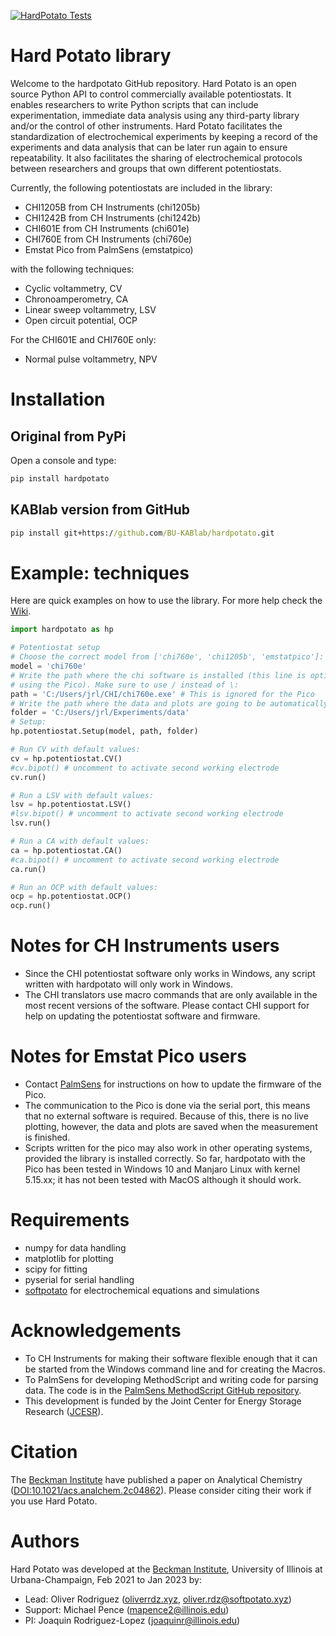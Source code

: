 [![HardPotato Tests](https://github.com/BU-KABlab/hardpotato/actions/workflows/pytest-ruff-lint.yml/badge.svg)](https://github.com/BU-KABlab/hardpotato/actions/workflows/pytest-ruff-lint.yml)

# Hard Potato library

Welcome to the hardpotato GitHub repository. Hard Potato is an open source Python
API to control commercially available potentiostats. It enables researchers to
write Python scripts that can include experimentation, immediate data analysis
using any third-party library and/or the control of other instruments. Hard Potato
facilitates the standardization of electrochemical experiments by keeping a
record of the experiments and data analysis that can be later run again to ensure
repeatability. It also facilitates the sharing of electrochemical protocols
between researchers and groups that own different potentiostats.

Currently, the following potentiostats are included in the library:

- CHI1205B from CH Instruments (chi1205b)
- CHI1242B from CH Instruments (chi1242b)
- CHI601E from CH Instruments (chi601e)
- CHI760E from CH Instruments (chi760e)
- Emstat Pico from PalmSens (emstatpico)

with the following techniques:

- Cyclic voltammetry, CV
- Chronoamperometry, CA
- Linear sweep voltammetry, LSV
- Open circuit potential, OCP

For the CHI601E and CHI760E only:

- Normal pulse voltammetry, NPV

# Installation

## Original from PyPi

Open a console and type:

```cmd
pip install hardpotato
```

## KABlab version from GitHub

```cmd
pip install git+https://github.com/BU-KABlab/hardpotato.git
```

# Example: techniques

Here are quick examples on how to use the library. For more help check the [Wiki](https://github.com/jrlLAB/hardpotato/wiki).

```python
import hardpotato as hp

# Potentiostat setup
# Choose the correct model from ['chi760e', 'chi1205b', 'emstatpico']:
model = 'chi760e'
# Write the path where the chi software is installed (this line is optional when
# using the Pico). Make sure to use / instead of \:
path = 'C:/Users/jrl/CHI/chi760e.exe' # This is ignored for the Pico
# Write the path where the data and plots are going to be automatically saved:
folder = 'C:/Users/jrl/Experiments/data'
# Setup:
hp.potentiostat.Setup(model, path, folder)

# Run CV with default values:
cv = hp.potentiostat.CV()
#cv.bipot() # uncomment to activate second working electrode
cv.run()

# Run a LSV with default values:
lsv = hp.potentiostat.LSV()
#lsv.bipot() # uncomment to activate second working electrode
lsv.run()

# Run a CA with default values:
ca = hp.potentiostat.CA()
#ca.bipot() # uncomment to activate second working electrode
ca.run()

# Run an OCP with default values:
ocp = hp.potentiostat.OCP()
ocp.run()
```

# Notes for CH Instruments users

- Since the CHI potentiostat software only works in Windows, any script written with
  hardpotato will only work in Windows.
- The CHI translators use macro commands that are only available in the most
  recent versions of the software. Please contact CHI support for help on updating
  the potentiostat software and firmware.

# Notes for Emstat Pico users

- Contact [PalmSens](https://www.palmsens.com/) for instructions on how to update the firmware of the Pico.
- The communication to the Pico is done via the serial port, this means that no
  external software is required. Because of this, there is no live plotting, however,
  the data and plots are saved when the measurement is finished.
- Scripts written for the pico may also work in other operating systems, provided
  the library is installed correctly. So far, hardpotato with the Pico has been
  tested in Windows 10 and Manjaro Linux with kernel 5.15.xx; it has not been tested
  with MacOS although it should work.

# Requirements

- numpy for data handling
- matplotlib for plotting
- scipy for fitting
- pyserial for serial handling
- [softpotato](https://github.com/oliverrdz/softpotato) for electrochemical equations and simulations

# Acknowledgements

- To CH Instruments for making their software flexible enough that it can be
  started from the Windows command line and for creating the Macros.
- To PalmSens for developing MethodScript and writing code for parsing data. The
  code is in the [PalmSens MethodScript GitHub repository](https://github.com/PalmSens/MethodSCRIPT_Examples).
- This development is funded by the Joint Center for Energy Storage Research ([JCESR](https://www.jcesr.org/)).

# Citation

The [Beckman Institute](https://beckman.illinois.edu/) have published a paper on Analytical Chemistry ([DOI:10.1021/acs.analchem.2c04862](https://doi.org/10.1021/acs.analchem.2c04862)). Please consider citing their work if you use Hard Potato.

# Authors

Hard Potato was developed at the [Beckman Institute](https://beckman.illinois.edu/), University of Illinois at Urbana-Champaign, Feb 2021 to Jan 2023 by:

- Lead: Oliver Rodriguez ([oliverrdz.xyz](https://oliverrdz.xyz), oliver.rdz@softpotato.xyz)
- Support: Michael Pence (mapence2@illinois.edu)
- PI: Joaquin Rodriguez-Lopez (joaquinr@illinois.edu)
